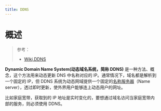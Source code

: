 ```yaml
---
title: DDNS
---
```


# 概述

> 参考：
> - [Wiki,DDNS](https://en.wikipedia.org/wiki/Dynamic_DNS)

**Dynamic Domain Name System(动态域名系统，简称 DDNS)** 是一种方法、概念，这个方法用来动态更新 DNS 中名称对应的 IP。通常情况下，域名都是解析到一个固定的 IP，但 DDNS 系统为动态网域提供一个固定的[名称服务器](https://zh.wikipedia.org/wiki/%E5%90%8D%E7%A8%B1%E4%BC%BA%E6%9C%8D%E5%99%A8)（Name server），透过即时更新，使外界用户能够连上动态用户的网址。

比如家庭宽带，获取到的 IP 地址是实时变化的，要想通过域名访问当家庭宽带内部的服务，则必须使用 DDNS。
